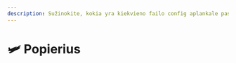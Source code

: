 ```yaml
---
description: Sužinokite, kokia yra kiekvieno failo config aplankale paskirtis.
---
```


# 🛩️ Popierius
